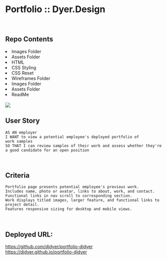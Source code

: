 # Portfolio :: Dyer.Design

<br />

## Repo Contents

<li>Images Folder</li>
<li>Assets Folder</li>
<li>HTML</li>
<li>CSS Styling</li>
<li>CSS Reset</li>
<li>Wireframes Folder</li>
<li>Images Folder</li>
<li>Assets Folder</li>
<li>ReadMe</li>

<br />
<img src="./Images/presentation.png">

## User Story

```
AS AN employer
I WANT to view a potential employee's deployed portfolio of
work samples
SO THAT I can review samples of their work and assess whether they're
a good candidate for an open position
```

<br />

## Criteria

```
Portfolio page presents potential employee's previous work.
Includes name, photo or avatar, links to about, work, and contact.
Functional links in nav scroll to corresponding section.
Work displays titled images, larger feature, and functional links to
project detail.
Features responsive sizing for desktop and mobile views.

```

<br />

## Deployed URL:

https://github.com/djdyer/portfolio-djdyer
<br />
https://djdyer.github.io/portfolio-djdyer

<br />
